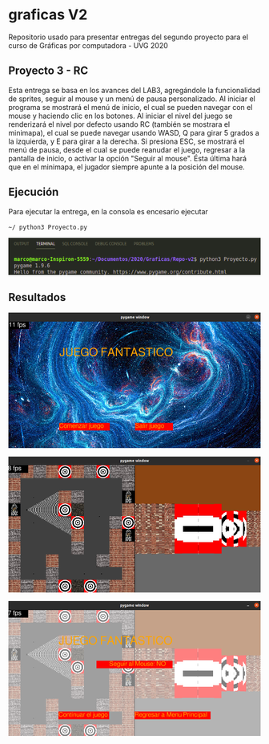 # graficas V2

Repositorio usado para presentar entregas del segundo proyecto para el curso de Gráficas por computadora - UVG 2020

## Proyecto 3 - RC

Esta entrega se basa en los avances del LAB3, agregándole la funcionalidad de sprites, seguir al mouse y un menú de pausa personalizado. Al iniciar el programa se mostrará el menú de inicio, el cual se pueden navegar con el mouse y haciendo clic en los botones. Al iniciar el nivel del juego se renderizará el nivel por defecto usando RC (también se mostrara el minimapa), el cual se puede navegar usando WASD, Q para girar 5 grados a la izquierda, y E para girar a la derecha. Si presiona ESC, se mostrará el menú de pausa, desde el cual se puede reanudar el juego, regresar a la pantalla de inicio, o activar la opción "Seguir al mouse". Ésta última hará que en el minimapa, el jugador siempre apunte a la posición del mouse.

## Ejecución

Para ejecutar la entrega, en la consola es encesario ejecutar 
```
~/ python3 Proyecto.py
```

![Comandos](./Comandos.png "Comandos")

## Resultados

![Resultado](./Menu.png "Menu")

![Resultado](./Nivel.png "Nivel")

![Resultado](./Pausa.png "Nivel")
